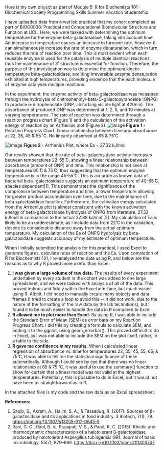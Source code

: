 Here is my own project as part of Module 5: R for Biochemists 101 - Biochemical Society Programming Skills Summer Vacation Studentship

I have uploaded data from a wet lab practical that my cohort completed as part of BIOC0036: Practical and Computational Biomolecular Structure and Function at UCL. Here, we were tasked with determining the optimum temperature for the enzyme beta-galactosidase, taking into account time. An increase in temperature causes an increase in turnover rate, however it can simultaneously increase the rate of enzyme denaturation, which in turn, reduces the rate of reaction over time. This is most evident when each reusable enzyme is used for the catalysis of multiple identical reactions, thus the maintenance of 3˚ structure is essential for function. Therefore, the purpose of this investigation was to determine the optimum kinetic temperature beta-galactosidase, avoiding irreversible enzyme denaturation exhibited at high temperatures, providing evidence that the each molecule of enzyme catalyses multiple reactions. 

In the experiment, the enzyme activity of beta-galactosidase was measured  through the hydrolysis of onitrophenolyl-beta-D-galactopyranoside (ONPG) to produce o-nitrophenolate (ONP, absorbing visible light at 420nm). The absorbance of produced ONP was determined at 1, 2, 5, and 10 minutes at varying temperatures.
The rate of reaction was determined through a reaction progress chart (Figure 1) and the calculation of the activation energy of reaction by an Arrhenius plot (Figure 2).
![image](https://github.com/user-attachments/assets/e3ad4d8e-beaf-46a5-ad24-9211507a47a0) **Figure 1** - Reaction Progress Chart. Linear relationship between time and absorbance at 22, 35, 45 & 55 ˚C. No linearity observed at 65 & 75˚C

![image](https://github.com/user-attachments/assets/18b69717-a1ff-4c2b-815b-162a5da5d964) **Figure 2** - Arrhenius Plot, where Ea = 27.32 kJ/mol

Our results showed that the rate of beta-galactosidase activity increases between temperatures 22-55 ̊C, showing a linear relationship between absorbance (amount of ONP) and time. This relationship is not seen at temperatures 65 ̊C & 75 ̊C, thus suggesting that the optimum enzyme temperature is in the range 45-55 ̊C. This is accurate as known data of bacterial beta- galactosidase suggests an optimum temperature of 40-65 ̊C, species dependent[1]. This demonstrates the significance of the compromise between temperature and time, a lower temperature allowing for greater product accumulation over time, due to the maintenance of beta-galactosidase function. 
Furthermore, the activation energy calculated from the Arrhenius plot is almost consistent with the known activation energy of beta-galactosidase hydrolysis of ONPG from literature: 27.32 kJ/mol in comparison to the actual 32.88 kJ/mol [2]. My calculation of Ea is likely to be an underestimate, as I include data from 22˚C in the calulation, despite its considerable distance away from the actual optimum temperature. My calculation of the Ea of ONPG hydrolysis by beta-galactosidase suggests accuracy of my estimate of optimum temperature.   


When I initially submitted the analysis for this practical, I used Excel to generate figures, calculate rates of reaction and the Ea. Upon completion of R for Biochemists 101, I re-analysed the data using R, and below are the reasons as to why R proved more useful than Excel:

1) **I was given a large volume of raw data.** The results of every experiment undertaken by every student in the cohort was added to one large spreadsheet, and we were tasked with analysis of _all_ of the data. This proved tedious and fiddly within the Excel interface, but much easier using R. Albeit, I did need to manually create many objects and data frames (I tried to create a loop to avoid this -- it did not work, due to the nature of the formatting of the raw data by the lab technitions), but I found it to be much easier to handle the data in R compared to Excel.
2) **R allowed me to plot more than Excel.** By using R, I was able to include the Standard Error of Mean (SEM) as error bars on my Reaction Progress Chart. I did this by creating a formula to calculate SEM, and adding it to the ggplot, using geom_errorbar(). This proved difficult to do in Excel, as I was not able to include the SEM on the plot itself, rather, in a table to the side.
3) **R gave me confidence in my results.** When I calculated linear regression of absorbance vs. time for temperatures 22, 35, 45, 55, 65, & 75˚C, R was able to tell me the statistical significance of these automatically. Although I could see by eye that there was no linear relationship at 65 & 75 ˚C, it was useful to use the summary() function to show for certain that a linear model was not valid at the highest temperatures. Potentially, this is possible to do in Excel, but it would not have been as straightforward as in R.

In the attached files is my code and the raw data as an Excel spreadsheet. 



**References:**
1. Saqib, S., Akram, A., Halim, S. A., & Tassaduq, R. (2017). Sources of β-galactosidase and its applications in food industry. 3 Biotech, 7(1), 79. https://doi.org/10.1007/s13205-017-0645-5
2. Raol, G. G., Raol, B. V., Prajapati, V. S., & Patel, K. C. (2015). Kinetic and thermodynamic characterization of a halotolerant β-galactosidase produced by halotolerant Aspergillus tubingensis GR1. Journal of basic microbiology, 55(7), 879–889. https://doi.org/10.1002/jobm.201400747
